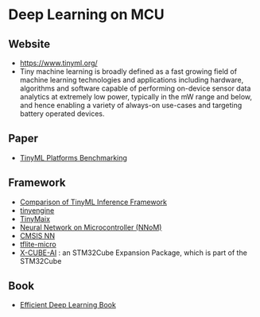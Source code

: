 # Deep Learning on MCU


## Website

- https://www.tinyml.org/
- Tiny machine learning is broadly defined as a fast growing field of machine learning technologies and applications including hardware, algorithms and software capable of performing on-device sensor data analytics at extremely low power, typically in the mW range and below, and hence enabling a variety of always-on use-cases and targeting battery operated devices.


## Paper

- [TinyML Platforms Benchmarking](https://arxiv.org/pdf/2112.01319.pdf)

## Framework

- [Comparison of TinyML Inference Framework](https://github.com/sipeed/TinyMaix/blob/main/tinyml_intro.md#comparison-of-tinyml-inference-framework)
- [tinyengine](https://github.com/mit-han-lab/tinyengine)
- [TinyMaix](https://github.com/sipeed/TinyMaix)
- [Neural Network on Microcontroller (NNoM)](https://github.com/majianjia/nnom)
- [CMSIS NN](https://www.keil.com/pack/doc/CMSIS/NN/html/index.html)
- [tflite-micro](https://github.com/tensorflow/tflite-micro)
- [X-CUBE-AI](https://www.st.com/en/embedded-software/x-cube-ai.html) : an STM32Cube Expansion Package, which is part of the STM32Cube

## Book 

- [Efficient Deep Learning Book](https://efficientdlbook.com/)
